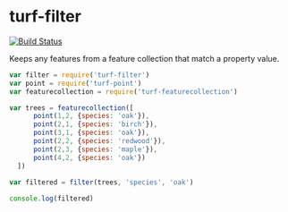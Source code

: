 turf-filter
===========
[![Build Status](https://travis-ci.org/Turfjs/turf-filter.svg)](https://travis-ci.org/Turfjs/turf-filter)

Keeps any features from a feature collection that match a property value.

```js
var filter = require('turf-filter')
var point = require('turf-point')
var featurecollection = require('turf-featurecollection')

var trees = featurecollection([
	  point(1,2, {species: 'oak'}),
	  point(2,1, {species: 'birch'}),
	  point(3,1, {species: 'oak'}),
	  point(2,2, {species: 'redwood'}),
	  point(2,3, {species: 'maple'}),
	  point(4,2, {species: 'oak'})
  ])

var filtered = filter(trees, 'species', 'oak')
  
console.log(filtered)
```
